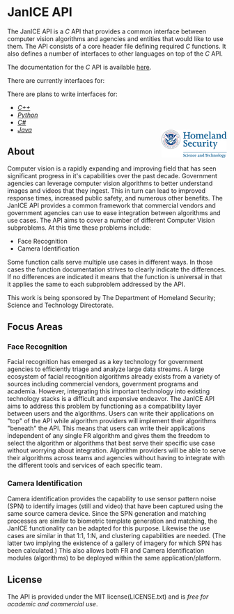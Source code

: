 # JanICE API

The JanICE API is a *C* API that provides a common interface between computer vision
algorithms and agencies and entities that would like to use them. The API consists
of a core header file defining required *C* functions. It also defines a number of interfaces to other languages on top of the *C* API.

The documentation for the *C* API is available [here](api/software_concepts.md).

There are currently interfaces for:

There are plans to write interfaces for:

* [*C++*](interfaces/cpp.md)
* [*Python*](interfaces/python.md)
* [*C#*](interfaces/csharp.md)
* [*Java*](interfaces/java.md)

## About

<div style="float:right; display:inline-block; margin-top:-80px">
    <img src="assets/dhs_logo_small.png" alt="DHS_S&T_logo">
</div>

Computer vision is a rapidly expanding and improving field that has seen significant
progress in it's capabilities over the past decade. Government agencies can leverage
computer vision algorithms to better understand images and videos that they ingest.
This in turn can lead to improved response times, increased public safety, and numerous
other benefits. The JanICE API provides a common framework that commercial vendors and
government agencies can use to ease integration between algorithms and use cases. The
API aims to cover a number of different Computer Vision subproblems. At this time these
problems include:

* Face Recognition
* Camera Identification

Some function calls serve multiple use cases in different ways. In those cases the function documentation strives to clearly indicate the differences. If no differences are indicated it means that the function is universal in that it applies the same to each subproblem addressed by the API.

This work is being sponsored by The Department of Homeland Security; Science and Technology Directorate.

## Focus Areas

### Face Recognition
Facial recognition has emerged as a key technology for government agencies to efficiently triage and analyze large data streams. A large ecosystem of facial recognition algorithms already exists from a variety of sources including commercial vendors, government programs and academia. However, integrating this important technology into existing technology stacks is a difficult and expensive endeavor. The JanICE API aims to address this problem by functioning as a compatibility layer between users and the algorithms. Users can write their applications on "top" of the API while algorithm providers will implement their algorithms "beneath" the API. This means that users can write their applications independent of any single FR algorithm and gives them the freedom to select the algorithm or algorithms that best serve their specific use case without worrying about integration. Algorithm providers will be able to serve their algorithms across teams and agencies without having to integrate with the different tools and services of each specific team.

### Camera Identification
Camera identification provides the capability to use sensor pattern noise (SPN) to identify images (still and video) that have been captured using the same source camera device. Since the SPN generation and matching processes are similar to biometric template generation and matching, the JanICE functionality can be adapted for this purpose. Likewise the use cases are similar in that 1:1, 1:N, and clustering capabilities are needed. (The latter two implying the existence of a gallery of imagery for which SPN has been calculated.) This also allows both FR and Camera Identification modules (algorithms) to be deployed within the same application/platform.

## License
The API is provided under the MIT license(LICENSE.txt) and is
*free for academic and commercial use*.
